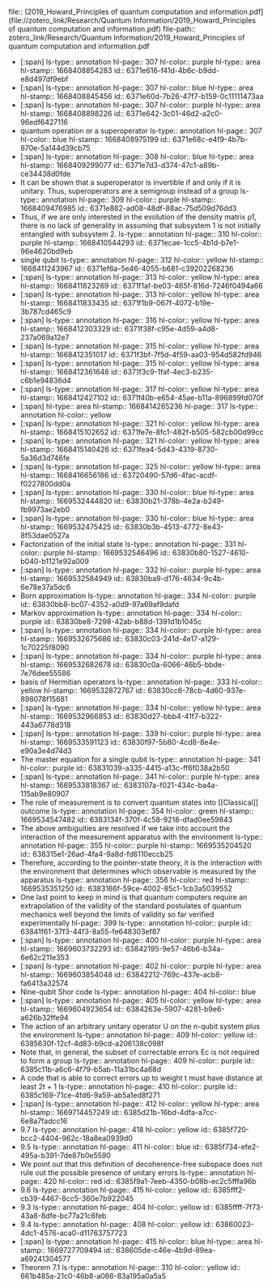 file:: [2019_Howard_Principles of quantum computation and information.pdf](file://zotero_link/Research/Quantum Information/2019_Howard_Principles of quantum computation and information.pdf)
file-path:: zotero_link/Research/Quantum Information/2019_Howard_Principles of quantum computation and information.pdf

- [:span]
  ls-type:: annotation
  hl-page:: 307
  hl-color:: purple
  hl-type:: area
  hl-stamp:: 1668408854283
  id:: 6371e616-f41d-4b6c-b9dd-e8d497df9ebf
- [:span]
  ls-type:: annotation
  hl-page:: 307
  hl-color:: blue
  hl-type:: area
  hl-stamp:: 1668408845456
  id:: 6371e60d-7b26-47f7-b159-0c11111473aa
- [:span]
  ls-type:: annotation
  hl-page:: 307
  hl-color:: purple
  hl-type:: area
  hl-stamp:: 1668408898226
  id:: 6371e642-3c01-46d2-a2c0-96edf6427116
- quantum operation or a superoperator
  ls-type:: annotation
  hl-page:: 307
  hl-color:: blue
  hl-stamp:: 1668408975199
  id:: 6371e68c-e4f9-4b7b-870e-5a144d39cb75
- [:span]
  ls-type:: annotation
  hl-page:: 308
  hl-color:: blue
  hl-type:: area
  hl-stamp:: 1668409299077
  id:: 6371e7d3-d374-47c1-a89b-ce34438d0fde
- It can be shown that a superoperator is invertible if and only if it is unitary. Thus, superoperators are a semigroup instead of a group
  ls-type:: annotation
  hl-page:: 309
  hl-color:: purple
  hl-stamp:: 1668409476985
  id:: 6371e882-ad08-48df-88ac-75d509d76dd3
- Thus, if we are only interested in the evolution of the density matrix ρ1, there is no lack of generality in assuming that subsystem 1 is not initially entangled with subsystem 2.
  ls-type:: annotation
  hl-page:: 310
  hl-color:: purple
  hl-stamp:: 1668410544293
  id:: 6371ecae-1cc5-4b1d-b7e1-96e4620bd9eb
- single qubit
  ls-type:: annotation
  hl-page:: 312
  hl-color:: yellow
  hl-stamp:: 1668411243967
  id:: 6371ef6a-5e46-4055-b681-c39202268236
- [:span]
  ls-type:: annotation
  hl-page:: 313
  hl-color:: yellow
  hl-type:: area
  hl-stamp:: 1668411823269
  id:: 6371f1af-be03-465f-816d-7246f0494a66
- [:span]
  ls-type:: annotation
  hl-page:: 313
  hl-color:: yellow
  hl-type:: area
  hl-stamp:: 1668411833435
  id:: 6371f1b9-067f-4072-b19e-3b787cd465c9
- [:span]
  ls-type:: annotation
  hl-page:: 316
  hl-color:: yellow
  hl-type:: area
  hl-stamp:: 1668412303329
  id:: 6371f38f-c95e-4d59-a4d8-237a069a12e7
- [:span]
  ls-type:: annotation
  hl-page:: 315
  hl-color:: yellow
  hl-type:: area
  hl-stamp:: 1668412351017
  id:: 6371f3bf-7f5d-4f59-aa03-954d582fd946
- [:span]
  ls-type:: annotation
  hl-page:: 315
  hl-color:: yellow
  hl-type:: area
  hl-stamp:: 1668412361648
  id:: 6371f3c9-1faf-4ec3-b235-c6b1e94836d4
- [:span]
  ls-type:: annotation
  hl-page:: 317
  hl-color:: yellow
  hl-type:: area
  hl-stamp:: 1668412427102
  id:: 6371f40b-e654-45ae-b11a-896899fd070f
- [:span]
  hl-type:: area
  hl-stamp:: 1668414265236
  hl-page:: 317
  ls-type:: annotation
  hl-color:: yellow
- [:span]
  ls-type:: annotation
  hl-page:: 321
  hl-color:: yellow
  hl-type:: area
  hl-stamp:: 1668415102652
  id:: 6371fe7e-8fc1-482f-b505-582cb00d99cc
- [:span]
  ls-type:: annotation
  hl-page:: 321
  hl-color:: yellow
  hl-type:: area
  hl-stamp:: 1668415140426
  id:: 6371fea4-5d43-4319-8730-5a36d3d746fe
- [:span]
  ls-type:: annotation
  hl-page:: 325
  hl-color:: yellow
  hl-type:: area
  hl-stamp:: 1668416656186
  id:: 63720490-57d6-4fac-acdf-f0227800dd0a
- [:span]
  ls-type:: annotation
  hl-page:: 330
  hl-color:: blue
  hl-type:: area
  hl-stamp:: 1669532444820
  id:: 63830b21-378b-4e2a-b249-fb9973ae2eb0
- [:span]
  ls-type:: annotation
  hl-page:: 330
  hl-color:: blue
  hl-type:: area
  hl-stamp:: 1669532475425
  id:: 63830b3b-4513-4772-8e43-8f53dae0527a
- Factorization of the initial state
  ls-type:: annotation
  hl-page:: 331
  hl-color:: purple
  hl-stamp:: 1669532546496
  id:: 63830b80-1527-4610-b040-b1121e92a009
- [:span]
  ls-type:: annotation
  hl-page:: 332
  hl-color:: purple
  hl-type:: area
  hl-stamp:: 1669532584949
  id:: 63830ba9-d176-4634-9c4b-6e78e37a5dc6
- Born approximation
  ls-type:: annotation
  hl-page:: 334
  hl-color:: purple
  id:: 63830bb8-bc07-4352-a0d9-97a69af9dafd
- Markov approximation
  ls-type:: annotation
  hl-page:: 334
  hl-color:: purple
  id:: 63830be8-7298-42ab-b88d-1391d1b1045c
- [:span]
  ls-type:: annotation
  hl-page:: 334
  hl-color:: purple
  hl-type:: area
  hl-stamp:: 1669532675686
  id:: 63830c03-241d-4e17-a129-1c70225f8090
- [:span]
  ls-type:: annotation
  hl-page:: 334
  hl-color:: purple
  hl-type:: area
  hl-stamp:: 1669532682678
  id:: 63830c0a-6066-46b5-bbde-7e76dee55586
- basis of Hermitian operators
  ls-type:: annotation
  hl-page:: 333
  hl-color:: yellow
  hl-stamp:: 1669532872767
  id:: 63830cc6-78cb-4d60-937e-898078f15681
- [:span]
  ls-type:: annotation
  hl-page:: 334
  hl-color:: yellow
  hl-type:: area
  hl-stamp:: 1669532966853
  id:: 63830d27-bbb4-41f7-b322-443a6778d318
- [:span]
  ls-type:: annotation
  hl-page:: 339
  hl-color:: purple
  hl-type:: area
  hl-stamp:: 1669533591123
  id:: 63830f97-5b80-4cd8-8e4e-e90a3e4d74d3
- The master equation for a single qubit
  ls-type:: annotation
  hl-page:: 341
  hl-color:: purple
  id:: 63831039-a335-4415-a13c-ff6f038a2b50
- [:span]
  ls-type:: annotation
  hl-page:: 341
  hl-color:: purple
  hl-type:: area
  hl-stamp:: 1669533818367
  id:: 6383107a-f021-434c-ba4a-115ab9e80907
- The role of measurement is to convert quantum states into [[Classical]] outcome
  ls-type:: annotation
  hl-page:: 354
  hl-color:: green
  hl-stamp:: 1669534547482
  id:: 6383134f-370f-4c58-9218-dfad0ee59843
- The above ambiguities are resolved if we take into account the interaction of the measurement apparatus with the environment
  ls-type:: annotation
  hl-page:: 355
  hl-color:: purple
  hl-stamp:: 1669535204520
  id:: 638315e1-26ad-4fa4-9a8d-fd6110eccb25
- Therefore, according to the pointer-state theory, it is the interaction with the environment that determines which observable is measured by the apparatus
  ls-type:: annotation
  hl-page:: 356
  hl-color:: red
  hl-stamp:: 1669535351250
  id:: 6383166f-59ce-4002-85c1-1cb3a5039552
- One last point to keep in mind is that quantum computers require an extrapolation of the validity of the standard postulates of quantum mechanics well beyond the limits of validity so far verified experimentally
  hl-page:: 399
  ls-type:: annotation
  hl-color:: purple
  id:: 63841f61-37f3-44f3-8a55-fe648303ef87
- [:span]
  ls-type:: annotation
  hl-page:: 400
  hl-color:: purple
  hl-type:: area
  hl-stamp:: 1669603732293
  id:: 63842195-9e57-46b6-b34a-6e62c211e353
- [:span]
  ls-type:: annotation
  hl-page:: 402
  hl-color:: purple
  hl-type:: area
  hl-stamp:: 1669603854048
  id:: 63842212-769c-437e-acb8-fa6413a32574
- Nine-qubit Shor code
  ls-type:: annotation
  hl-page:: 404
  hl-color:: blue
- [:span]
  ls-type:: annotation
  hl-page:: 405
  hl-color:: yellow
  hl-type:: area
  hl-stamp:: 1669604923654
  id:: 6384263e-5907-4281-b9e6-a626b32ffe94
- The action of an arbitrary unitary operator U on the n-qubit system plus the environment
  ls-type:: annotation
  hl-page:: 409
  hl-color:: yellow
  id:: 6385630f-12cf-4d83-b9cd-a206138c098f
- Note that, in general, the subset of correctable errors Ec is not required to form a group
  ls-type:: annotation
  hl-page:: 409
  hl-color:: purple
  id:: 6385c11b-a6c6-4f79-b5ab-11a31bc4a68d
- A code that is able to correct errors up to weight t must have distance at least 2t + 1
  ls-type:: annotation
  hl-page:: 410
  hl-color:: purple
  id:: 6385c169-71ce-4fd6-9a59-ab5a1ed8f271
- [:span]
  ls-type:: annotation
  hl-page:: 412
  hl-color:: yellow
  hl-type:: area
  hl-stamp:: 1669714457249
  id:: 6385d21b-16bd-4dfa-a7cc-6e8a7fadcc16
- 9.7
  ls-type:: annotation
  hl-page:: 418
  hl-color:: yellow
  id:: 6385f720-bcc2-4404-962c-18a8ea0939d0
- 9.5
  ls-type:: annotation
  hl-page:: 411
  hl-color:: blue
  id:: 6385f734-efe2-495a-b391-7de87b0e5590
- We point out that this definition of decoherence-free subspace does not rule out the possible presence of unitary errors
  ls-type:: annotation
  hl-page:: 420
  hl-color:: red
  id:: 6385f9a1-7eeb-4350-b08b-ec2c5fffa96b
- 9.6
  ls-type:: annotation
  hl-page:: 415
  hl-color:: yellow
  id:: 6385fff2-cb39-4467-8cc5-360e7b922045
- 9.3
  ls-type:: annotation
  hl-page:: 404
  hl-color:: yellow
  id:: 6385ffff-7f73-43a8-8dfe-bc77a21c6feb
- 9.4
  ls-type:: annotation
  hl-page:: 408
  hl-color:: yellow
  id:: 63860023-4dc1-4576-aca0-d11763757723
- [:span]
  ls-type:: annotation
  hl-page:: 415
  hl-color:: blue
  hl-type:: area
  hl-stamp:: 1669727709494
  id:: 638605de-c46e-4b9d-89ea-a69241304577
- Theorem 7.1
  ls-type:: annotation
  hl-page:: 310
  hl-color:: yellow
  id:: 661b485a-21c0-46b8-a066-83a195a0a5a5